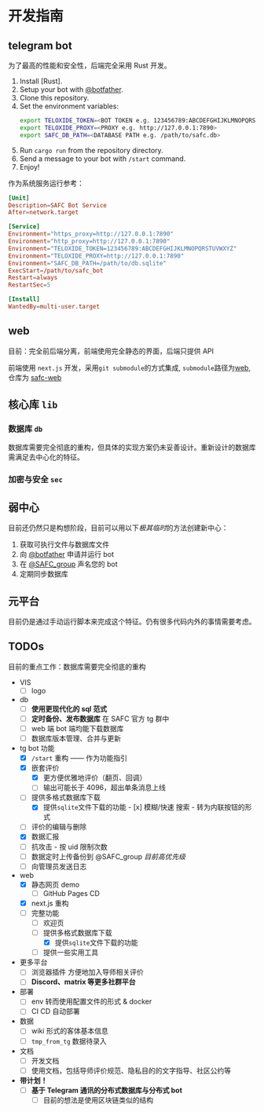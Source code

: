 # 开发指南

## telegram bot

为了最高的性能和安全性，后端完全采用 Rust 开发。  

1. Install [Rust].
2. Setup your bot with [@botfather](https://t.me/botfather).
3. Clone this repository.
4. Set the environment variables:
   ```sh
   export TELOXIDE_TOKEN=<BOT TOKEN e.g. 123456789:ABCDEFGHIJKLMNOPQRSTUVWXYZ>
   export TELOXIDE_PROXY=<PROXY e.g. http://127.0.0.1:7890>
   export SAFC_DB_PATH=<DATABASE PATH e.g. /path/to/safc.db>
   ```
5. Run `cargo run` from the repository directory.
6. Send a message to your bot with `/start` command.
7. Enjoy!

作为系统服务运行参考：

```toml
[Unit]
Description=SAFC Bot Service
After=network.target

[Service]
Environment="https_proxy=http://127.0.0.1:7890"
Environment="http_proxy=http://127.0.0.1:7890"
Environment="TELOXIDE_TOKEN=123456789:ABCDEFGHIJKLMNOPQRSTUVWXYZ"
Environment="TELOXIDE_PROXY=http://127.0.0.1:7890"
Environment="SAFC_DB_PATH=/path/to/db.sqlite"
ExecStart=/path/to/safc_bot
Restart=always
RestartSec=5

[Install]
WantedBy=multi-user.target
```

## web

目前：完全前后端分离，前端使用完全静态的界面，后端只提供 API

前端使用 `next.js` 开发，采用`git submodule`的方式集成, `submodule`路径为[web](../web), 仓库为 [safc-web](https://github.com/ToniXWD/safc-web)

## 核心库 `lib`

### 数据库 `db`

数据库需要完全彻底的重构，但具体的实现方案仍未妥善设计。重新设计的数据库需满足去中心化的特征。

### 加密与安全 `sec`

## 弱中心

目前还仍然只是构想阶段，目前可以用以下*极其临时*的方法创建新中心：

1. 获取可执行文件与数据库文件
2. 向 [@botfather](https://t.me/botfather) 申请并运行 bot
3. 在 [@SAFC_group](https://t.me/SAFC_group) 声名您的 bot
4. 定期同步数据库

## 元平台

目前仍是通过手动运行脚本来完成这个特征。仍有很多代码内外的事情需要考虑。

## TODOs

目前的重点工作：数据库需要完全彻底的重构

- VIS
  - [ ] logo
- db
  - [ ] **使用更现代化的 sql 范式**
  - [ ] **定时备份、发布数据库** 在 SAFC 官方 tg 群中
  - [ ] web 端 bot 端均能下载数据库
  - [ ] 数据库版本管理、合并与更新
- tg bot 功能
  - [x] `/start` 重构 —— 作为功能指引
  - [x] 嵌套评价
    - [x] 更方便优雅地评价（翻页、回调）
    - [ ] 输出可能长于 4096，超出单条消息上线
  - [ ] 提供多格式数据库下载
    - [x] 提供`sqlite`文件下载的功能  - [x] 模糊/快速 搜索 - 转为内联按钮的形式
  - [ ] 评价的编辑与删除
  - [x] 数据汇报
  - [ ] 抗攻击 - 按 uid 限制次数
  - [ ] 数据定时上传备份到 @SAFC_group *目前高优先级*
  - [ ] 向管理员发送日志
- web
  - [x] 静态网页 demo
    - [ ] GitHub Pages CD
  - [x] next.js 重构
  - [ ] 完整功能
    - [ ] 欢迎页
    - [ ] 提供多格式数据库下载
      - [x] 提供`sqlite`文件下载的功能
    - [ ] 提供一些实用工具
- 更多平台
  - [ ] 浏览器插件 方便地加入导师相关评价
  - [ ] **Discord、matrix 等更多社群平台**
- 部署
  - [ ] env 转而使用配置文件的形式 & docker
  - [ ] CI CD 自动部署
- 数据
  - [ ] wiki 形式的客体基本信息
  - [ ] `tmp_from_tg` 数据待录入
- 文档
  - [ ] 开发文档
  - [ ] 使用文档，包括导师评价规范、隐私目的的文字指导、社区公约等
- **带计划！**
  - [ ] **基于 Telegram 通讯的分布式数据库与分布式 bot**
    - [ ] 目前的想法是使用区块链类似的结构
